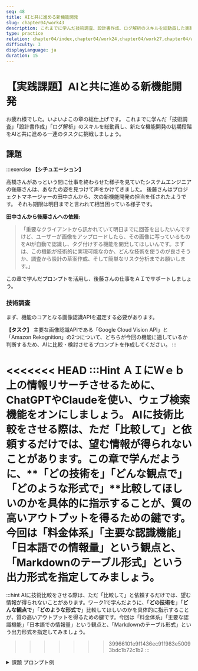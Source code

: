 ```yaml
---
seq: 48
title: AIと共に進める新機能開発
slug: chapter04/work43
description: これまでに学んだ技術調査、設計書作成、ログ解析のスキルを総動員した実践的な課題に取り組む
type: practice
relation: chapter04/index,chapter04/work24,chapter04/work27,chapter04/work30
difficulty: 3
displayLanguage: ja
duration: 15
---
```


# 【実践課題】AIと共に進める新機能開発

お疲れ様でした。いよいよこの章の総仕上げです。
これまでに学んだ「技術調査」「設計書作成」「ログ解析」のスキルを総動員し、新たな機能開発の初期段階をAIと共に進める一連のタスクに挑戦しましょう。

## 課題
:::exercise
**【シチュエーション】**

高橋さんがあっという間に仕事を終わらせた様子を見ていたシステムエンジニアの後藤さんは、あなたの姿を見つけて声をかけてきました。
後藤さんはプロジェクトマネージャーの田中さんから、次の新機能開発の担当を任されたようです。
それも期限は明日までと言われて相当困っている様子です。

**田中さんから後藤さんへの依頼:**
> 「重要なクライアントから訊かれていて明日までに回答を出したいんですけど、ユーザーが画像をアップロードしたら、その画像に写っているものをAIが自動で認識し、タグ付けする機能を開発してほしいんです。まずは、この機能が技術的に実現可能なのか、どんな技術を使うのが良さそうか、調査から設計の草案作成、そして簡単なリスク分析までお願いします。」

この章で学んだプロンプトを活用し、後藤さんの仕事をＡＩでサポートしましょう。

### 技術調査

まず、機能のコアとなる画像認識APIを選定する必要があります。

**【タスク】**
主要な画像認識APIである「Google Cloud Vision API」と「Amazon Rekognition」の2つについて、どちらが今回の機能に適しているか判断するため、AIに比較・検討させるプロンプトを作成してください。
:::

<<<<<<< HEAD
:::Hint
ＡＩにＷｅｂ上の情報リサーチさせるために、ChatGPTやClaudeを使い、ウェブ検索機能をオンにしましょう。
AIに技術比較をさせる際は、ただ「比較して」と依頼するだけでは、望む情報が得られないことがあります。この章で学んだように、**「どの技術を」「どんな観点で」「どのような形式で」**比較してほしいのかを具体的に指示することが、質の高いアウトプットを得るための鍵です。
今回は「料金体系」「主要な認識機能」「日本語での情報量」という観点と、「Markdownのテーブル形式」という出力形式を指定してみましょう。
=======
:::hint
AIに技術比較をさせる際は、ただ「比較して」と依頼するだけでは、望む情報が得られないことがあります。ワーク1で学んだように、「**どの技術を**」「**どんな観点で**」「**どのような形式で**」比較してほしいのかを具体的に指示することが、質の高いアウトプットを得るための鍵です。今回は「料金体系」「主要な認識機能」「日本語での情報量」という観点と、「Markdownのテーブル形式」という出力形式を指定してみましょう。
>>>>>>> 39966101e9f1436ec91f983e50093bdc1b72c1b2
:::

<details>
<summary>課題 プロンプト例</summary>

```
あなたは、クラウドサービスに詳しいソフトウェアエンジニアです。
現在、Webサービスに「画像認識による自動タグ付け機能」を実装するための技術選定を行っています。

主要な画像認識APIである「Google Cloud Vision API」と「Amazon Rekognition」について、以下の観点で比較し、結果をMarkdownのテーブル形式でまとめてください。

# 比較の観点
- 料金体系
- 主要な認識機能（物体検出、ラベル検出など）
- 日本語での情報量（ドキュメントや技術ブログの多さ）
```

</details>
